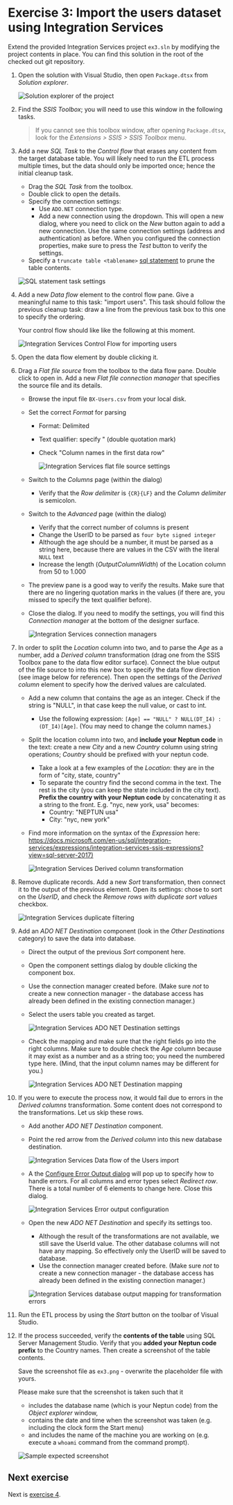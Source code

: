 # Exercise 3: Import the users dataset using Integration Services

Extend the provided Integration Services project `ex3.sln` by modifying the project contents in place. You can find this solution in the root of the checked out git repository.

1. Open the solution with Visual Studio, then open `Package.dtsx` from _Solution explorer_.

   ![Solution explorer of the project](images/exercise/is-solution-explorer.png)

1. Find the _SSIS Toolbox_; you will need to use this window in the following tasks.

   > If you cannot see this toolbox window, after opening `Package.dtsx`, look for the _Extensions > SSIS > SSIS Toolbox_ menu.

1. Add a new _SQL Task_ to the _Control flow_ that erases any content from the target database table. You will likely need to run the ETL process multiple times, but the data should only be imported once; hence the initial cleanup task.

   - Drag the _SQL Task_ from the toolbox.
   - Double click to open the details.
   - Specify the connection settings:
     - Use `ADO.NET` connection type.
     - Add a new connection using the dropdown. This will open a new dialog, where you need to click on the _New_ button again to add a new connection. Use the same connection settings (address and authentication) as before. When you configured the connection properties, make sure to press the _Test_ button to verify the settings.
   - Specify a `truncate table <tablename>` [sql statement](https://docs.microsoft.com/en-us/sql/t-sql/statements/truncate-table-transact-sql?view=sql-server-2017) to prune the table contents.

   ![SQL statement task settings](images/exercise/is-create-sql-connection.png)

1. Add a new _Data flow_ element to the control flow pane. Give a meaningful name to this task: "import users". This task should follow the previous cleanup task: draw a line from the previous task box to this one to specify the ordering.

   Your control flow should like like the following at this moment.

   ![Integration Services Control Flow for importing users](images/exercise/is-users-control-flow.png)

1. Open the data flow element by double clicking it.

1. Drag a _Flat file source_ from the toolbox to the data flow pane. Double click to open in. Add a new _Flat file connection manager_ that specifies the source file and its details.

   - Browse the input file `BX-Users.csv` from your local disk.
   - Set the correct _Format_ for parsing

     - Format: Delimited
     - Text qualifier: specify " (double quotation mark)
     - Check "Column names in the first data row"

       ![Integration Services flat file source settings](images/exercise/is-users-flat-file-conn.png)

   - Switch to the _Columns_ page (within the dialog)
     - Verify that the _Row delimiter_ is `{CR}{LF}` and the _Column delimiter_ is semicolon.
   - Switch to the _Advanced_ page (within the dialog)
     - Verify that the correct number of columns is present
     - Change the UserID to be parsed as `four byte signed integer`
     - Although the age should be a number, it must be parsed as a string here, because there are values in the CSV with the literal `NULL` text
     - Increase the length (_OutputColumnWidth_) of the Location column from 50 to 1.000
   - The preview pane is a good way to verify the results. Make sure that there are no lingering quotation marks in the values (if there are, you missed to specify the text qualifier before).
   - Close the dialog. If you need to modify the settings, you will find this _Connection manager_ at the bottom of the designer surface.

     ![Integration Services connection managers](images/exercise/is-connection-managers.png)

1. In order to split the _Location_ column into two, and to parse the _Age_ as a number, add a _Derived column_ transformation (drag one from the SSIS Toolbox pane to the data flow editor surface). Connect the blue output of the file source to into this new box to specify the data flow direction (see image below for reference). Then open the settings of the _Derived column_ element to specify how the derived values are calculated.

   - Add a new column that contains the age as an integer. Check if the string is "NULL", in that case keep the null value, or cast to int.
     - Use the following expression: `[Age] == "NULL" ? NULL(DT_I4) : (DT_I4)[Age]`. (You may need to change the column names.)
   - Split the location column into two, and **include your Neptun code** in the text: create a new _City_ and a new _Country_ column using string operations; _Country_ should be prefixed with your neptun code.
     - Take a look at a few examples of the _Location_: they are in the form of "city, state, country"
     - To separate the country find the second comma in the text. The rest is the city (you can keep the state included in the city text). **Prefix the country with your Neptun code** by concatenating it as a string to the front. E.g. "nyc, new york, usa" becomes:
       - Country: "NEPTUN usa"
       - City: "nyc, new york"
   - Find more information on the syntax of the _Expression_ here: <https://docs.microsoft.com/en-us/sql/integration-services/expressions/integration-services-ssis-expressions?view=sql-server-2017)>

     ![Integration Services Derived column transformation](images/exercise/is-users-derived-col.png)

1. Remove duplicate records. Add a new _Sort_ transformation, then connect it to the output of the previous element. Open its settings: chose to sort on the _UserID_, and check the _Remove rows with duplicate sort values_ checkbox.

   ![Integration Services duplicate filtering](images/exercise/is-users-sorting.png)

1. Add an _ADO NET Destination_ component (look in the _Other Destinations_ category) to save the data into database.

   - Direct the output of the previous _Sort_ component here.
   - Open the component settings dialog by double clicking the component box.
   - Use the connection manager created before. (Make sure _not_ to create a new connection manager - the database access has already been defined in the existing connection manager.)
   - Select the users table you created as target.

     ![Integration Services ADO NET Destination settings](images/exercise/is-users-adonet-destination.png)

   - Check the mapping and make sure that the right fields go into the right columns. Make sure to double check the _Age_ column because it may exist as a number and as a string too; you need the numbered type here. (Mind, that the input column names may be different for you.)

     ![Integration Services ADO NET Destination mapping](images/exercise/is-users-adonet-mapping.png)

1. If you were to execute the process now, it would fail due to errors in the _Derived columns_ transformation. Some content does not correspond to the transformations. Let us skip these rows.

   - Add another _ADO NET Destination_ component.
   - Point the red arrow from the _Derived column_ into this new database destination.

     ![Integration Services Data flow of the Users import](images/exercise/is-users-data-flow.png)

   - A the [Configure Error Output dialog](https://docs.microsoft.com/en-us/sql/integration-services/configure-an-error-output-in-a-data-flow-component) will pop up to specify how to handle errors. For all columns and error types select _Redirect row_. There is a total number of 6 elements to change here. Close this dialog.

     ![Integration Services Error output configuration](images/exercise/is-users-error-output.png)

   - Open the new _ADO NET Destination_ and specify its settings too.

     - Although the result of the transformations are not available, we still save the UserId value. The other database columns will not have any mapping. So effectively only the UserID will be saved to database.
     - Use the connection manager created before. (Make sure _not_ to create a new connection manager - the database access has already been defined in the existing connection manager.)

     ![Integration Services database output mapping for transformation errors](images/exercise/is-users-adonet-mapping-for-errors.png)

1. Run the ETL process by using the _Start_ button on the toolbar of Visual Studio.

1. If the process succeeded, verify the **contents of the table** using SQL Server Management Studio. Verify that you **added your Neptun code prefix** to the Country names. Then create a screenshot of the table contents.

   Save the screenshot file as `ex3.png` - overwrite the placeholder file with yours.

   Please make sure that the screenshot is taken such that it

   - includes the database name (which is your Neptun code) from the _Object explorer_ window,
   - contains the date and time when the screenshot was taken (e.g. including the clock form the Start menu)
   - and includes the name of the machine you are working on (e.g. execute a `whoami` command from the command prompt).

   ![Sample expected screenshot](images/exercise/users-table-verify-content.png)

## Next exercise

Next is [exercise 4](exercise4.md).
